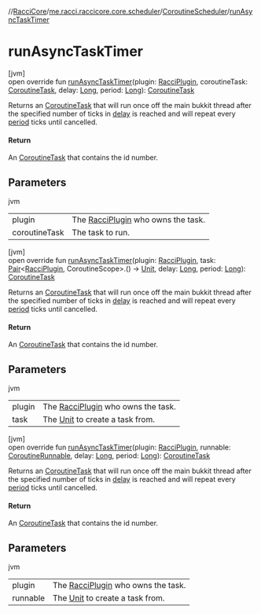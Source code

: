 //[RacciCore](../../../index.md)/[me.racci.raccicore.core.scheduler](../index.md)/[CoroutineScheduler](index.md)/[runAsyncTaskTimer](run-async-task-timer.md)

# runAsyncTaskTimer

[jvm]\
open override fun [runAsyncTaskTimer](run-async-task-timer.md)(plugin: [RacciPlugin](../../me.racci.raccicore.api.plugin/-racci-plugin/index.md), coroutineTask: [CoroutineTask](../../me.racci.raccicore.api.scheduler/-coroutine-task/index.md),
delay: [Long](https://kotlinlang.org/api/latest/jvm/stdlib/kotlin/-long/index.html), period: [Long](https://kotlinlang.org/api/latest/jvm/stdlib/kotlin/-long/index.html)): [CoroutineTask](../../me.racci.raccicore.api.scheduler/-coroutine-task/index.md)

Returns an [CoroutineTask](../../me.racci.raccicore.api.scheduler/-coroutine-task/index.md) that will run once off the main bukkit thread after the specified number of ticks in [delay](run-async-task-timer.md) is reached and will repeat every [period](run-async-task-timer.md)
ticks until cancelled.

#### Return

An [CoroutineTask](../../me.racci.raccicore.api.scheduler/-coroutine-task/index.md) that contains the id number.

## Parameters

jvm

| | |
|---|---|
| plugin | The [RacciPlugin](../../me.racci.raccicore.api.plugin/-racci-plugin/index.md) who owns the task. |
| coroutineTask | The task to run. |

[jvm]\
open override fun [runAsyncTaskTimer](run-async-task-timer.md)(plugin: [RacciPlugin](../../me.racci.raccicore.api.plugin/-racci-plugin/index.md), task: [Pair](https://kotlinlang.org/api/latest/jvm/stdlib/kotlin/-pair/index.html)&lt;[RacciPlugin](
../../me.racci.raccicore.api.plugin/-racci-plugin/index.md), CoroutineScope&gt;.() -&gt; [Unit](https://kotlinlang.org/api/latest/jvm/stdlib/kotlin/-unit/index.html), delay: [Long](https://kotlinlang.org/api/latest/jvm/stdlib/kotlin/-long/index.html),
period: [Long](https://kotlinlang.org/api/latest/jvm/stdlib/kotlin/-long/index.html)): [CoroutineTask](../../me.racci.raccicore.api.scheduler/-coroutine-task/index.md)

Returns an [CoroutineTask](../../me.racci.raccicore.api.scheduler/-coroutine-task/index.md) that will run once off the main bukkit thread after the specified number of ticks in [delay](run-async-task-timer.md) is reached and will repeat every [period](run-async-task-timer.md)
ticks until cancelled.

#### Return

An [CoroutineTask](../../me.racci.raccicore.api.scheduler/-coroutine-task/index.md) that contains the id number.

## Parameters

jvm

| | |
|---|---|
| plugin | The [RacciPlugin](../../me.racci.raccicore.api.plugin/-racci-plugin/index.md) who owns the task. |
| task | The [Unit](https://kotlinlang.org/api/latest/jvm/stdlib/kotlin/-unit/index.html) to create a task from. |

[jvm]\
open override fun [runAsyncTaskTimer](run-async-task-timer.md)(plugin: [RacciPlugin](../../me.racci.raccicore.api.plugin/-racci-plugin/index.md), runnable: [CoroutineRunnable](../../me.racci.raccicore.api.scheduler/-coroutine-runnable/index.md),
delay: [Long](https://kotlinlang.org/api/latest/jvm/stdlib/kotlin/-long/index.html), period: [Long](https://kotlinlang.org/api/latest/jvm/stdlib/kotlin/-long/index.html)): [CoroutineTask](../../me.racci.raccicore.api.scheduler/-coroutine-task/index.md)

Returns an [CoroutineTask](../../me.racci.raccicore.api.scheduler/-coroutine-task/index.md) that will run once off the main bukkit thread after the specified number of ticks in [delay](run-async-task-timer.md) is reached and will repeat every [period](run-async-task-timer.md)
ticks until cancelled.

#### Return

An [CoroutineTask](../../me.racci.raccicore.api.scheduler/-coroutine-task/index.md) that contains the id number.

## Parameters

jvm

| | |
|---|---|
| plugin | The [RacciPlugin](../../me.racci.raccicore.api.plugin/-racci-plugin/index.md) who owns the task. |
| runnable | The [Unit](https://kotlinlang.org/api/latest/jvm/stdlib/kotlin/-unit/index.html) to create a task from. |
